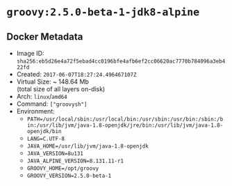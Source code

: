 # `groovy:2.5.0-beta-1-jdk8-alpine`

## Docker Metadata

- Image ID: `sha256:eb5d26e4a72f5ebad4cc0196bfe4afb6ef2cc06620ac7770b784096a3eb422fd`
- Created: `2017-06-07T18:27:24.496467107Z`
- Virtual Size: ~ 148.64 Mb  
  (total size of all layers on-disk)
- Arch: `linux`/`amd64`
- Command: `["groovysh"]`
- Environment:
  - `PATH=/usr/local/sbin:/usr/local/bin:/usr/sbin:/usr/bin:/sbin:/bin:/usr/lib/jvm/java-1.8-openjdk/jre/bin:/usr/lib/jvm/java-1.8-openjdk/bin`
  - `LANG=C.UTF-8`
  - `JAVA_HOME=/usr/lib/jvm/java-1.8-openjdk`
  - `JAVA_VERSION=8u131`
  - `JAVA_ALPINE_VERSION=8.131.11-r1`
  - `GROOVY_HOME=/opt/groovy`
  - `GROOVY_VERSION=2.5.0-beta-1`
